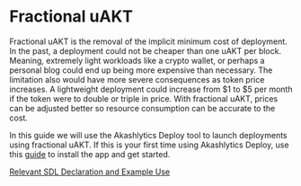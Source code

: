 # Fractional uAKT

Fractional uAKT is the removal of the implicit minimum cost of deployment. In the past, a deployment could not be cheaper than one uAKT per block. Meaning, extremely light workloads like a crypto wallet, or perhaps a personal blog could end up being more expensive than necessary. The limitation also would have more severe consequences as token price increases. A lightweight deployment could increase from $1 to $5 per month if the token were to double or triple in price. With fractional uAKT, prices can be adjusted better so resource consumption can be accurate to the cost.

In this guide we will use the Akashlytics Deploy tool to launch deployments using fractional uAKT.  If this is your first time using Akashlytics Deploy, use this [guide](broken-reference) to install the app and get started.

[Relevant SDL Declaration and Example Use](relevant-sdl-declaration-and-example-use.md)
